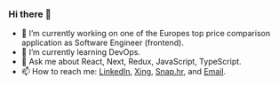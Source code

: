 ### Hi there 👋

- 🔭 I’m currently working on one of the Europes top price comparison application as Software Engineer (frontend).
- 🌱 I’m currently learning DevOps.
- 💬 Ask me about React, Next, Redux, JavaScript, TypeScript.
- 📫 How to reach me: [LinkedIn](https://www.linkedin.com/in/zerk-shaban/), [Xing](https://www.xing.com/profile/Zerk_Shaban2/cv), [Snap.hr](https://snap.hr/u/1c13b7e2-d1fa-44db-8cf6-7bb08fa470cc/), and [Email](zerkshaban@live.com).
